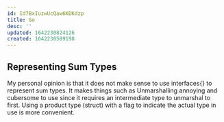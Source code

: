 ```yaml
---
id: Id7BxIuzwUcQaw6KDKdzp
title: Go
desc: ''
updated: 1642230824126
created: 1642230589198
---
```


## Representing Sum Types 
My personal opinion is that it does not make sense 
to use interfaces{} to represent sum types. It makes things such as Unmarshalling annoying and cubersome to use since 
it requires an intermediate type to unmarshal to first. Using a product type (struct) with a flag to indicate the actual type in use 
is more convenient. 
